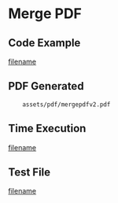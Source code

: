 # Merge PDF

## Code Example
[filename](../../assets/examples/mergepdf/v2/main.go  ':include :type=code')


## PDF Generated
```pdf
	assets/pdf/mergepdfv2.pdf
```

## Time Execution
[filename](../../assets/text/mergepdfv2.txt  ':include :type=code')

## Test File
[filename](https://raw.githubusercontent.com/johnfercher/maroto/v2/test/maroto/examples/mergepdf.json  ':include :type=code')